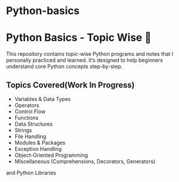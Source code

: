 # Python-basics
# Python Basics - Topic Wise 🐍

This repository contains topic-wise Python programs and notes that I personally practiced and learned. It’s designed to help beginners understand core Python concepts step-by-step.

## Topics Covered(Work In Progress)

- Variables & Data Types
- Operators
- Control Flow
- Functions
- Data Structures
- Strings
- File Handling
- Modules & Packages
- Exception Handling
- Object-Oriented Programming
- Miscellaneous (Comprehensions, Decorators, Generators)

and Python Libraries


